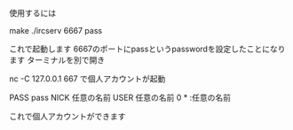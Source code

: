 使用するには


make
./ircserv 6667 pass

これで起動します
6667のポートにpassというpasswordを設定したことになります
ターミナルを別で開き

nc -C 127.0.0.1 667
で個人アカウントが起動

PASS pass
NICK 任意の名前
USER 任意の名前 0 * :任意の名前

これで個人アカウントができます
